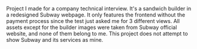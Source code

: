 Project I made for a company technical interview. It's a sandwich builder in a redesigned Subway webpage. It only features the frontend without the payment process since the test just asked me for 3 different views. All assets except for the builder images were taken from Subway official website, and none of them belong to me. This project does not attempt to show Subway and its services as mine.
